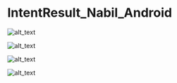 # IntentResult_Nabil_Android

![alt_text](https://github.com/anisanisah05/IntentResult_Nabil_Android/blob/master/4.jpeg)

![alt_text](https://github.com/anisanisah05/IntentResult_Nabil_Android/blob/master/4a.jpeg)

![alt_text](https://github.com/anisanisah05/IntentResult_Nabil_Android/blob/master/4b.jpeg)

![alt_text](https://github.com/anisanisah05/IntentResult_Nabil_Android/blob/master/4c.jpeg)
